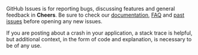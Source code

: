 GitHub Issues is for reporting bugs, discussing features and general feedback in **Cheers**. Be sure to check our [documentation](http://cocoadocs.org/docsets/Cheers), [FAQ](https://github.com/hyperoslo/Cheers/wiki/FAQ) and [past issues](https://github.com/hyperoslo/Cheers/issues?state=closed) before opening any new issues.

If you are posting about a crash in your application, a stack trace is helpful, but additional context, in the form of code and explanation, is necessary to be of any use.
